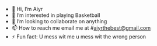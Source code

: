 - 👋 Hi, I’m Aiyr
- 👀 I’m interested in playing Basketball
- 💞️ I’m looking to collaborate on anything
- 📫 How to reach me email me at #aiyrthebest@gmail.com
- ⚡ Fun fact: U mess wit me u mess wit the wrong person
